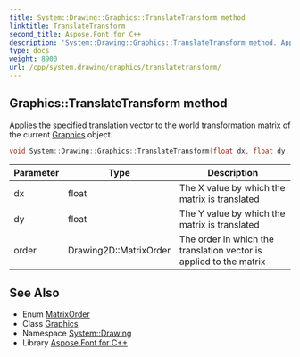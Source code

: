```yaml
---
title: System::Drawing::Graphics::TranslateTransform method
linktitle: TranslateTransform
second_title: Aspose.Font for C++
description: 'System::Drawing::Graphics::TranslateTransform method. Applies the specified translation vector to the world transformation matrix of the current Graphics object in C++.'
type: docs
weight: 8900
url: /cpp/system.drawing/graphics/translatetransform/
---
```

## Graphics::TranslateTransform method


Applies the specified translation vector to the world transformation matrix of the current [Graphics](../) object.

```cpp
void System::Drawing::Graphics::TranslateTransform(float dx, float dy, Drawing2D::MatrixOrder order=Drawing2D::MatrixOrder::Prepend)
```


| Parameter | Type | Description |
| --- | --- | --- |
| dx | float | The X value by which the matrix is translated |
| dy | float | The Y value by which the matrix is translated |
| order | Drawing2D::MatrixOrder | The order in which the translation vector is applied to the matrix |

## See Also

* Enum [MatrixOrder](../../../system.drawing.drawing2d/matrixorder/)
* Class [Graphics](../)
* Namespace [System::Drawing](../../)
* Library [Aspose.Font for C++](../../../)

